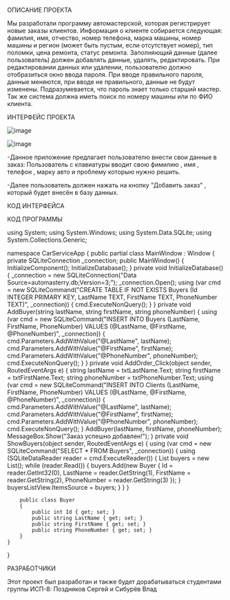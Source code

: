 ОПИСАНИЕ ПРОЕКТА

Мы разработали программу автомастерской, которая регистрирует новые заказы клиентов. Информация о клиенте собирается следующая: фамилия, имя, отчество, номер телефона, марка машины, номер машины и регион (может быть пустым, если отсутствует номер), тип поломки, цена ремонта, статус ремонта.
Заполняющий данные (далее пользователь) должен добавлять данные, удалять, редактировать. 
При редактировании данных или удалении, пользователю должно отобразиться окно ввода пароля. При вводе правильного пароля, данные меняются, при вводе не правильного, данные не будут изменены. Подразумевается, что пароль знает только старший мастер.
Так же система должна иметь поиск по номеру машины или по ФИО клиента.

ИНТЕРФЕЙС ПРОЕКТА



![image](https://github.com/sergey675/WpfApp3/assets/161806606/738fa516-c565-4963-a1dd-f18219c8ad33)


![image](https://github.com/sergey675/WpfApp3/assets/161806606/ce058102-9238-4346-b2ee-7a83b36db106)


-Данное приложение предлагает пользователю внести свои данные в заказ: Пользователь с клавиатуры вводит свою фимилию , имя , телефон , марку авто и проблему которыю нужно решить.

-Далее пользователь должен нажать на кнопку "Добавить заказ" , который будет внесён в базу данных.

КОД ИНТЕРФЕЙСА






КОД ПРОГРАММЫ



using System;
using System.Windows;
using System.Data.SQLite;
using System.Collections.Generic;

namespace CarServiceApp
{
    public partial class MainWindow : Window
    {
        private SQLiteConnection _connection;
        public MainWindow()
        {
            InitializeComponent();
            InitializeDatabase();
        }
        private void InitializeDatabase()
        {
            _connection = new SQLiteConnection("Data Source=automasterry.db;Version=3;");
            _connection.Open();
            using (var cmd = new SQLiteCommand("CREATE TABLE IF NOT EXISTS Buyers (Id INTEGER PRIMARY KEY, LastName TEXT, FirstName TEXT, PhoneNumber TEXT)", _connection))
            {
                cmd.ExecuteNonQuery();
            }
        }
        private void AddBuyer(string lastName, string firstName, string phoneNumber)
        {
            using (var cmd = new SQLiteCommand("INSERT INTO Buyers (LastName, FirstName, PhoneNumber) VALUES (@LastName, @FirstName, @PhoneNumber)", _connection))
            {
                cmd.Parameters.AddWithValue("@LastName", lastName);
                cmd.Parameters.AddWithValue("@FirstName", firstName);
                cmd.Parameters.AddWithValue("@PhoneNumber", phoneNumber);
                cmd.ExecuteNonQuery();
            }
        }
        private void AddOrder_Click(object sender, RoutedEventArgs e)
        {
            string lastName = txtLastName.Text;
            string firstName = txtFirstName.Text;
            string phoneNumber = txtPhoneNumber.Text;
            using (var cmd = new SQLiteCommand("INSERT INTO Clients (LastName, FirstName, PhoneNumber) VALUES (@LastName, @FirstName, @PhoneNumber)", _connection))
            {
                cmd.Parameters.AddWithValue("@LastName", lastName);
                cmd.Parameters.AddWithValue("@FirstName", firstName);
                cmd.Parameters.AddWithValue("@PhoneNumber", phoneNumber);
                cmd.ExecuteNonQuery();
            }
            AddBuyer(lastName, firstName, phoneNumber);
            MessageBox.Show("Заказ успешно добавлен!");
        }
        private void ShowBuyers(object sender, RoutedEventArgs e)
        {
            using (var cmd = new SQLiteCommand("SELECT * FROM Buyers", _connection))
            {
                using (SQLiteDataReader reader = cmd.ExecuteReader())
                {
                    List<Buyer> buyers = new List<Buyer>();
                    while (reader.Read())
                    {
                        buyers.Add(new Buyer
                        {
                            Id = reader.GetInt32(0),
                            LastName = reader.GetString(1),
                            FirstName = reader.GetString(2),
                            PhoneNumber = reader.GetString(3)
                        });
                    }
                    buyersListView.ItemsSource = buyers;
                }
            }
        }

        public class Buyer
        {
            public int Id { get; set; }
            public string LastName { get; set; }
            public string FirstName { get; set; }
            public string PhoneNumber { get; set; }
        }
    }
}
 



РАЗРАБОТЧИКИ

Этот проект был разработан и также будет дорабатываться студентами группы ИСП-8: Поздняков Сергей и Сибурёв Влад







